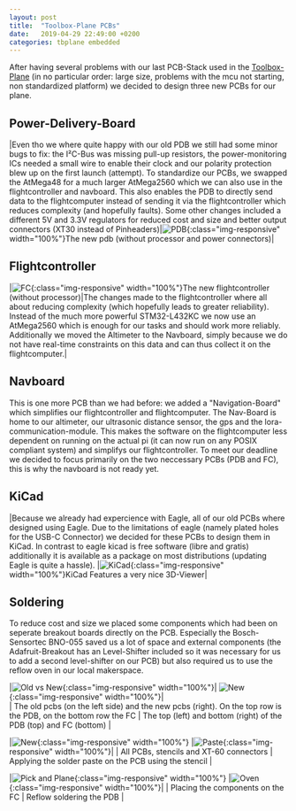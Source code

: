 ```yaml
---
layout: post
title:  "Toolbox-Plane PCBs"
date:   2019-04-29 22:49:00 +0200
categories: tbplane embedded
---
```


After having several problems with our last PCB-Stack used in the [Toolbox-Plane](https://aul12.me/tbplane) (in no particular order: large size, problems with the mcu not starting, non standardized platform) we decided to design three new PCBs for our plane. 

## Power-Delivery-Board

|Even tho we where quite happy with our old PDB we still had some minor bugs to fix: the I²C-Bus was missing pull-up resistors, the power-monitoring ICs needed a small wire to enable their clock and our polarity protection blew up on the first launch (attempt). To standardize our PCBs, we swapped the AtMega48 for a much larger AtMega2560 which we can also use in the flightcontroller and navboard. This also enables the PDB to directly send data to the flightcomputer instead of sending it via the flightcontroller which reduces complexity (and hopefully faults). Some other changes included a different 5V and 3.3V regulators for reduced cost and size and better output connectors (XT30 instead of Pinheaders)|![PDB](../../../../../assets/img/tbplane-pcb/pdb.jpg){:class="img-responsive" width="100%"}The new pdb (without processor and power connectors)|

## Flightcontroller

|![FC](../../../../../assets/img/tbplane-pcb/fc.jpg){:class="img-responsive" width="100%"}The new flightcontroller (without processor)|The changes made to the flightcontroller where all about reducing complexity (which hopefully leads to greater reliability). Instead of the much more powerful STM32-L432KC we now use an AtMega2560 which is enough for our tasks and should work more reliably. Additionally we moved the Altimeter to the Navboard, simply because we do not have real-time constraints on this data and can thus collect it on the flightcomputer.|


## Navboard
This is one more PCB than we had before: we added a "Navigation-Board" which simplifies our flightcontroller and flightcomputer. The Nav-Board is home to our altimeter, our ultrasonic distance sensor, the gps and the lora-communication-module. This makes the software on the flightcomputer less dependent on running on the actual pi (it can now run on any POSIX compliant system) and simplifys our flightcontroller. To meet our deadline we decided to focus primarily on the two neccessary PCBs (PDB and FC), this is why the navboard is not ready yet.

## KiCad

|Because we already had expercience with Eagle, all of our old PCBs where designed using Eagle. Due to the limitations of eagle (namely plated holes for the USB-C Connector) we decided for these PCBs to design them in KiCad. In contrast to eagle kicad is free software (libre and gratis) additionally it is available as a package on most distributions (updating Eagle is quite a hassle). |![KiCad](../../../../../assets/img/tbplane-pcb/kicad.png){:class="img-responsive" width="100%"}KiCad Features a very nice 3D-Viewer|


## Soldering
To reduce cost and size we placed some components which had been on seperate breakout boards directly on the PCB. Especially the Bosch-Sensortec BNO-055 saved us a lot of space and external components (the Adafruit-Breakout has an Level-Shifter included so it was necessary for us to add a second level-shifter on our PCB) but also required us to use the reflow oven in our local makerspace.

|![Old vs New](../../../../../assets/img/tbplane-pcb/oldVsnew.jpg){:class="img-responsive" width="100%"}| ![New](../../../../../assets/img/tbplane-pcb/new.jpg){:class="img-responsive" width="100%"}|  
| The old pcbs (on the left side) and the new pcbs (right). On the top row is the PDB, on the bottom row the FC | The top (left) and bottom (right) of the PDB (top) and FC (bottom) |

|![New](../../../../../assets/img/tbplane-pcb/stencil.jpg){:class="img-responsive" width="100%"} |![Paste](../../../../../assets/img/tbplane-pcb/paste.jpg){:class="img-responsive" width="100%"}|
| All PCBs, stencils and XT-60 connectors | Applying the solder paste on the PCB using the stencil |

|![Pick and Plane](../../../../../assets/img/tbplane-pcb/pnp.jpg){:class="img-responsive" width="100%"} |![Oven](../../../../../assets/img/tbplane-pcb/oven.jpg){:class="img-responsive" width="100%"}|
| Placing the components on the FC  | Reflow soldering the PDB |

